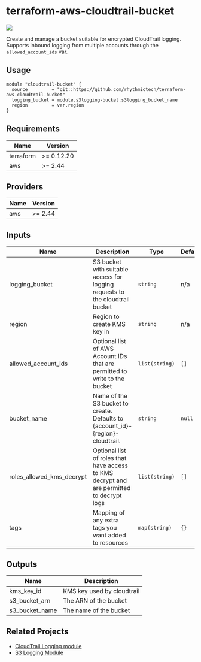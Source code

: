 # terraform-aws-cloudtrail-bucket

[![](https://github.com/rhythmictech/terraform-aws-cloudtrail-bucket/workflows/check/badge.svg)](https://github.com/rhythmictech/terraform-aws-cloudtrail-bucket/actions)

Create and manage a bucket suitable for encrypted CloudTrail logging. Supports inbound logging from multiple accounts through the `allowed_account_ids` var.

## Usage
```
module "cloudtrail-bucket" {
  source         = "git::https://github.com/rhythmictech/terraform-aws-cloudtrail-bucket"
  logging_bucket = module.s3logging-bucket.s3logging_bucket_name
  region         = var.region
}

```

<!-- BEGINNING OF PRE-COMMIT-TERRAFORM DOCS HOOK -->
## Requirements

| Name | Version |
|------|---------|
| terraform | >= 0.12.20 |
| aws | >= 2.44 |

## Providers

| Name | Version |
|------|---------|
| aws | >= 2.44 |

## Inputs

| Name | Description | Type | Default | Required |
|------|-------------|------|---------|:--------:|
| logging\_bucket | S3 bucket with suitable access for logging requests to the cloudtrail bucket | `string` | n/a | yes |
| region | Region to create KMS key in | `string` | n/a | yes |
| allowed\_account\_ids | Optional list of AWS Account IDs that are permitted to write to the bucket | `list(string)` | `[]` | no |
| bucket\_name | Name of the S3 bucket to create. Defaults to {account\_id}-{region}-cloudtrail. | `string` | `null` | no |
| roles\_allowed\_kms\_decrypt | Optional list of roles that have access to KMS decrypt and are permitted to decrypt logs | `list(string)` | `[]` | no |
| tags | Mapping of any extra tags you want added to resources | `map(string)` | `{}` | no |

## Outputs

| Name | Description |
|------|-------------|
| kms\_key\_id | KMS key used by cloudtrail |
| s3\_bucket\_arn | The ARN of the bucket |
| s3\_bucket\_name | The name of the bucket |

<!-- END OF PRE-COMMIT-TERRAFORM DOCS HOOK -->

## Related Projects
* [CloudTrail Logging module](https://github.com/rhythmictech/terraform-aws-cloudtrail-logging)
* [S3 Logging Module](https://github.com/rhythmictech/terraform-aws-s3logging-bucket)
